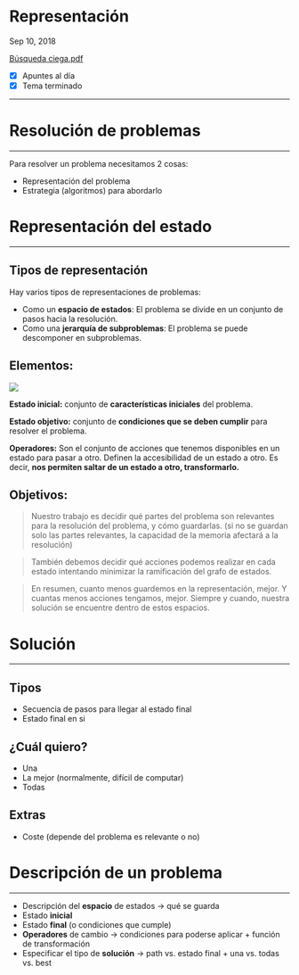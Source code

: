 # Representación

Sep 10, 2018

[Búsqueda ciega.pdf](Busquedaciega-05fdf8d5-b7ab-4e34-85bd-ac76532ddd78.pdf)

- [x]  Apuntes al día
- [x]  Tema terminado

---

# Resolución de problemas

---

Para resolver un problema necesitamos 2 cosas:

- Representación del problema
- Estrategia (algoritmos) para abordarlo

# Representación del estado

---

## Tipos de representación

Hay varios tipos de representaciones de problemas:

- Como un **espacio de estados**: El problema se divide en un conjunto de pasos hacia la resolución.
- Como una **jerarquía de subproblemas**: El problema se puede descomponer en subproblemas.

## Elementos:

![](Busquedadiagrama-8df5c4b5-876b-4470-8421-32fb35a3b535.png)

**Estado inicial:** conjunto de **características iniciales** del problema.

**Estado objetivo:** conjunto de **condiciones que se deben cumplir** para resolver el problema.

**Operadores:** Son el conjunto de acciones que tenemos disponibles en un estado para pasar a otro. Definen la accesibilidad de un estado a otro. Es decir, **nos permiten saltar de un estado a otro, transformarlo.**

## Objetivos:

> Nuestro trabajo es decidir qué partes del problema son relevantes para la resolución del problema, y cómo guardarlas. (si no se guardan solo las partes relevantes, la capacidad de la memoria afectará a la resolución)

> También debemos decidir qué acciones podemos realizar en cada estado intentando minimizar la ramificación del grafo de estados.

> En resumen, cuanto menos guardemos en la representación, mejor. Y cuantas menos acciones tengamos, mejor. Siempre y cuando, nuestra solución se encuentre dentro de estos espacios.

# Solución

---

## Tipos

- Secuencia de pasos para llegar al estado final
- Estado final en si

## ¿Cuál quiero?

- Una
- La mejor (normalmente, difícil de computar)
- Todas

## Extras

- Coste (depende del problema es relevante o no)

# Descripción de un problema

---

- Descripción del **espacio** de estados → qué se guarda
- Estado **inicial**
- Estado **final** (o condiciones que cumple)
- **Operadores** de cambio → condiciones para poderse aplicar + función de transformación
- Especificar el tipo de **solución** → path vs. estado final + una vs. todas vs. best